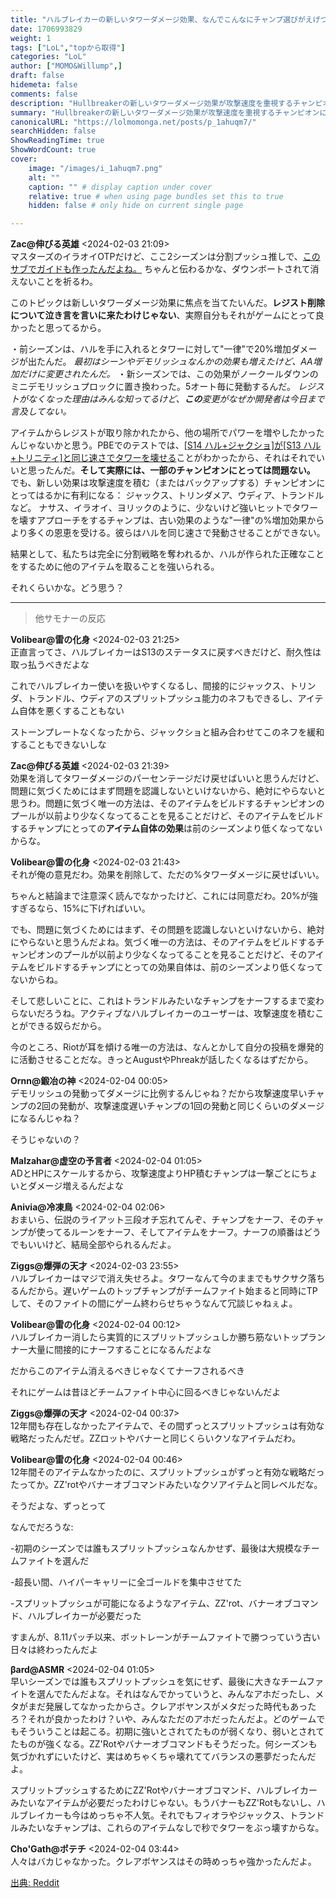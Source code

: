 ```yaml
---
title: "ハルブレイカーの新しいタワーダメージ効果、なんでこんなにチャンプ選びがえげつないんだよ。"
date: 1706993829
weight: 1
tags: ["LoL","topから取得"]
categories: "LoL"
author: ["MOMO&Willump",]
draft: false
hidemeta: false 
comments: false
description: "Hullbreakerの新しいタワーダメージ効果が攻撃速度を重視するチャンピオンに有利であり、少ない強力なヒットでタワーを破壊するチャンピオンには不利であるという問題提起。"
summary: "Hullbreakerの新しいタワーダメージ効果が攻撃速度を重視するチャンピオンに有利であり、少ない強力なヒットでタワーを破壊するチャンピオンには不利であるという問題提起。"
canonicalURL: "https://lolmomonga.net/posts/p_1ahuqm7/"
searchHidden: false
ShowReadingTime: true
ShowWordCount: true
cover:
    image: "/images/i_1ahuqm7.png"
    alt: ""
    caption: "" # display caption under cover
    relative: true # when using page bundles set this to true
    hidden: false # only hide on current single page

---
```

**Zac@伸びる英雄** <2024-02-03 21:09>  
マスターズのイラオイOTPだけど、ここ2シーズンは分割プッシュ推しで、[このサブでガイドも作ったんだよね。](https://www.reddit.com/r/leagueoflegends/comments/14ab393/got_to_master_with_my_playstyle_hull_berserkers/)
ちゃんと伝わるかな、ダウンボートされて消えないことを祈るわ。

このトピックは新しいタワーダメージ効果に焦点を当てたいんだ。**レジスト削除について泣き言を言いに来たわけじゃない**、実際自分もそれがゲームにとって良かったと思ってるから。

・前シーズンは、ハルを手に入れるとタワーに対して"一律"で20%増加ダメージが出たんだ。
*最初はシーンやデモリッシュなんかの効果も増えたけど、AA増加だけに変更されたんだ。*
・新シーズンでは、この効果がノークールダウンのミニデモリッシュプロックに置き換わった。5オート毎に発動するんだ。
*レジストがなくなった理由はみんな知ってるけど、**この**変更がなぜか開発者は今日まで言及してない。*

アイテムからレジストが取り除かれたから、他の場所でパワーを増やしたかったんじゃないかと思う。PBEでのテストでは、[\[S14 ハル+ジャクショ\]が\[S13 ハル+トリニティ\]と同じ速さでタワーを壊せる](https://streamable.com/w0mff7)ことがわかったから、それはそれでいいと思ったんだ。**そして実際には、一部のチャンピオンにとっては問題ない。**
でも、新しい効果は攻撃速度を積む（またはバックアップする）チャンピオンにとってはるかに有利になる：
ジャックス、トリンダメア、ウディア、トランドルなど。
ナサス、イラオイ、ヨリックのように、少ないけど強いヒットでタワーを壊すアプローチをするチャンプは、古い効果のような"一律"の%増加効果からより多くの恩恵を受ける。彼らはハルを同じ速さで発動させることができない。

結果として、私たちは完全に分割戦略を奪われるか、ハルが作られた正確なことをするために他のアイテムを取ることを強いられる。

それくらいかな。どう思う？  

---

> 他サモナーの反応  

**Volibear@雷の化身** <2024-02-03 21:25>  
正直言ってさ、ハルブレイカーはS13のステータスに戻すべきだけど、耐久性は取っ払うべきだよな

これでハルブレイカー使いを扱いやすくなるし、間接的にジャックス、トリンダ、トランドル、ウディアのスプリットプッシュ能力のネフもできるし、アイテム自体を悪くすることもない

ストーンプレートなくなったから、ジャックショと組み合わせてこのネフを緩和することもできないしな

**Zac@伸びる英雄** <2024-02-03 21:39>  
効果を消してタワーダメージのパーセンテージだけ戻せばいいと思うんだけど、問題に気づくためにはまず問題を認識しないといけないから、絶対にやらないと思うわ。問題に気づく唯一の方法は、そのアイテムをビルドするチャンピオンのプールが以前より少なくなってることを見ることだけど、そのアイテムをビルドするチャンプにとっての**アイテム自体の効果**は前のシーズンより低くなってないからな。

**Volibear@雷の化身** <2024-02-03 21:43>  
それが俺の意見だわ。効果を削除して、ただの%タワーダメージに戻せばいい。

ちゃんと結論まで注意深く読んでなかったけど、これには同意だわ。20%が強すぎるなら、15%に下げればいい。

でも、問題に気づくためにはまず、その問題を認識しないといけないから、絶対にやらないと思うんだよね。気づく唯一の方法は、そのアイテムをビルドするチャンピオンのプールが以前より少なくなってることを見ることだけど、そのアイテムをビルドするチャンプにとっての効果自体は、前のシーズンより低くなってないからね。

そして悲しいことに、これはトランドルみたいなチャンプをナーフするまで変わらないだろうね。アクティブなハルブレイカーのユーザーは、攻撃速度を積むことができる奴らだから。

今のところ、Riotが耳を傾ける唯一の方法は、なんとかして自分の投稿を爆発的に活動させることだな。きっとAugustやPhreakが話したくなるはずだから。

**Ornn@鍛冶の神** <2024-02-04 00:05>  
デモリッシュの発動ってダメージに比例するんじゃね？だから攻撃速度早いチャンプの2回の発動が、攻撃速度遅いチャンプの1回の発動と同じくらいのダメージになるんじゃね？

そうじゃないの？

**Malzahar@虚空の予言者** <2024-02-04 01:05>  
ADとHPにスケールするから、攻撃速度よりHP積むチャンプは一撃ごとにちょいとダメージ増えるんだよな

**Anivia@冷凍鳥** <2024-02-04 02:06>  
おまいら、伝説のライアット三段オチ忘れてんぞ、チャンプをナーフ、そのチャンプが使ってるルーンをナーフ、そしてアイテムをナーフ。ナーフの順番はどうでもいいけど、結局全部やられるんだよ。

**Ziggs@爆弾の天才** <2024-02-03 23:55>  
ハルブレイカーはマジで消え失せろよ。タワーなんて今のままでもサクサク落ちるんだから。遅いゲームのトップチャンプがチームファイト始まると同時にTPして、そのファイトの間にゲーム終わらせちゃうなんて冗談じゃねぇよ。

**Volibear@雷の化身** <2024-02-04 00:12>  
ハルブレイカー消したら実質的にスプリットプッシュしか勝ち筋ないトップランナー大量に間接的にナーフすることになるんだよな

だからこのアイテム消えるべきじゃなくてナーフされるべき

それにゲームは昔ほどチームファイト中心に回るべきじゃないんだよ

**Ziggs@爆弾の天才** <2024-02-04 00:37>  
12年間も存在しなかったアイテムで、その間ずっとスプリットプッシュは有効な戦略だったんだぜ。ZZロットやバナーと同じくらいクソなアイテムだわ。

**Volibear@雷の化身** <2024-02-04 00:46>  
12年間そのアイテムなかったのに、スプリットプッシュがずっと有効な戦略だったってか。ZZ'rotやバナーオブコマンドみたいなクソアイテムと同レベルだな。

そうだよな、ずっとって

なんでだろうな:

\-初期のシーズンでは誰もスプリットプッシュなんかせず、最後は大規模なチームファイトを選んだ

\-超長い間、ハイパーキャリーに全ゴールドを集中させてた

\-スプリットプッシュが可能になるようなアイテム、ZZ'rot、バナーオブコマンド、ハルブレイカーが必要だった

すまんが、8.11パッチ以来、ボットレーンがチームファイトで勝つっていう古い日々は終わったんだよ

**βard@ASMR** <2024-02-04 01:05>  
早いシーズンでは誰もスプリットプッシュを気にせず、最後に大きなチームファイトを選んでたんだよな。それはなんでかっていうと、みんなアホだったし、メタがまだ発展してなかったからさ。クレアボヤンスがメタだった時代もあったろ？それが良かったわけ？いや、みんなただのアホだったんだよ。どのゲームでもそういうことは起こる。初期に強いとされてたものが弱くなり、弱いとされてたものが強くなる。ZZ'Rotやバナーオブコマンドもそうだった。何シーズンも気づかれずにいたけど、実はめちゃくちゃ壊れててバランスの悪夢だったんだよ。

スプリットプッシュするためにZZ'Rotやバナーオブコマンド、ハルブレイカーみたいなアイテムが必要だったわけじゃない。もうバナーもZZ'Rotもないし、ハルブレイカーも今はめっちゃ不人気。それでもフィオラやジャックス、トランドルみたいなチャンプは、これらのアイテムなしで秒でタワーをぶっ壊すからな。

**Cho'Gath@ポテチ** <2024-02-04 03:44>  
人々はバカじゃなかった。クレアボヤンスはその時めっちゃ強かったんだよ。




[出典: Reddit](https://www.reddit.com//r/leagueoflegends/comments/1ahuqm7/hullbreakers_new_tower_damage_effect_is/)
